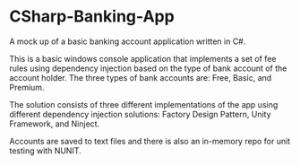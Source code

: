 # CSharp-Banking-App
A mock up of a basic banking account application written in C#.

This is a basic windows console application that implements a set of fee rules using dependency injection based on the type of bank account of the account holder.  The three types of bank accounts are: Free, Basic, and Premium.

The solution consists of three different implementations of the app using different dependency injection solutions: Factory Design Pattern, Unity Framework, and Ninject.

Accounts are saved to text files and there is also an in-memory repo for unit testing with NUNIT.
